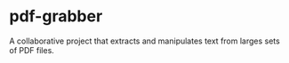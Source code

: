 # pdf-grabber
A collaborative project that extracts and manipulates text from larges sets of PDF files.
